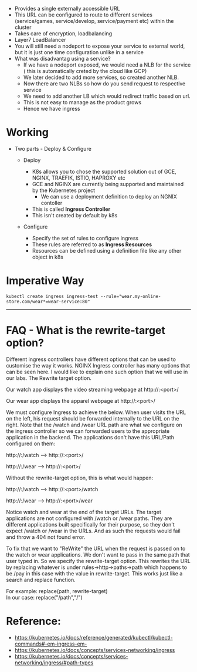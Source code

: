 - Provides a single externally accessible URL
- This URL can be configured to route to different services (service/games, service/develop, service/payment etc) within the cluster
- Takes care of encryption, loadbalancing
- Layer7 LoadBalancer
- You will still need a nodeport to expose your service to external world, but it is just one time configuration unlike in a service
- What was disadvantag using a service?
    - If we have a nodeport exposed, we would need a NLB for the service ( this is automatically creted by the cloud like GCP)
    - We later decided to add more services, so created another NLB.
    - Now there are two NLBs so how do you send request to respective service
    - We need to add another LB which would redirect traffic based on url.
    - This is not easy to manage as the product grows
    - Hence we have ingress

# Working

- Two parts - Deploy & Configure
    - Deploy
        - K8s allows you to chose the supported solution out of GCE, NGINX, TRAEFIK, ISTIO, HAPROXY etc
        - GCE and NGINX are currently being supported and maintained by the Kubernetes project
            - We can use a deployment definition to deploy an NGNIX contoller
        - This is called **Ingress Controller**
        - This isn't created by default by k8s
        
    - Configure
        - Specify the set of rules to configure ingress
        - These rules are referred to as **Ingress Resources**
        - Resources can be defined using a definition file like any other object in k8s

# Imperative Way

```
kubectl create ingress ingress-test --rule="wear.my-online-store.com/wear*=wear-service:80"
```

* * *

# FAQ - What is the rewrite-target option?

Different ingress controllers have different options that can be used to customise the way it works. NGINX Ingress controller has many options that can be seen here. I would like to explain one such option that we will use in our labs. The Rewrite target option.

Our watch app displays the video streaming webpage at http://<watch-service>:&lt;port&gt;/</watch-service>

Our wear app displays the apparel webpage at http://<wear-service>:&lt;port&gt;/</wear-service>

We must configure Ingress to achieve the below. When user visits the URL on the left, his request should be forwarded internally to the URL on the right. Note that the /watch and /wear URL path are what we configure on the ingress controller so we can forwarded users to the appropriate application in the backend. The applications don't have this URL/Path configured on them:

http://<ingress-service>:<ingress-port>/watch --> http://<watch-service>:&lt;port&gt;/</watch-service></ingress-port></ingress-service>

http://<ingress-service>:<ingress-port>/wear --> http://<wear-service>:&lt;port&gt;/</wear-service></ingress-port></ingress-service>

Without the rewrite-target option, this is what would happen:

http://<ingress-service>:<ingress-port>/watch --> http://<watch-service>:&lt;port&gt;/watch</watch-service></ingress-port></ingress-service>

http://<ingress-service>:<ingress-port>/wear --> http://<wear-service>:&lt;port&gt;/wear</wear-service></ingress-port></ingress-service>

Notice watch and wear at the end of the target URLs. The target applications are not configured with /watch or /wear paths. They are different applications built specifically for their purpose, so they don't expect /watch or /wear in the URLs. And as such the requests would fail and throw a 404 not found error.

To fix that we want to "ReWrite" the URL when the request is passed on to the watch or wear applications. We don't want to pass in the same path that user typed in. So we specify the rewrite-target option. This rewrites the URL by replacing whatever is under rules->http->paths->path which happens to be /pay in this case with the value in rewrite-target. This works just like a search and replace function.

For example: replace(path, rewrite-target)  
In our case: replace("/path","/")

# Reference:

- https://kubernetes.io/docs/reference/generated/kubectl/kubectl-commands#-em-ingress-em-
- https://kubernetes.io/docs/concepts/services-networking/ingress
- https://kubernetes.io/docs/concepts/services-networking/ingress/#path-types